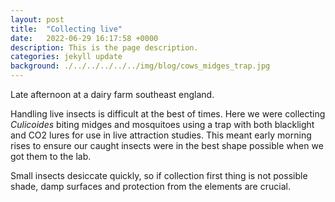 ```yaml
---
layout: post
title:  "Collecting live"
date:   2022-06-29 16:17:58 +0000
description: This is the page description.
categories: jekyll update
background: ./../../../../../img/blog/cows_midges_trap.jpg
---
```

Late afternoon at a dairy farm southeast england.

Handling live insects is difficult at the best of times. Here we were collecting *Culicoides* biting midges and mosquitoes using a trap with both blacklight and CO2 lures for use in live attraction studies. This meant early morning rises to ensure our caught insects were in the best shape possible when we got them to the lab.
<p> Small insects desiccate quickly, so if collection first thing is not possible shade, damp surfaces and protection from the elements are crucial.
